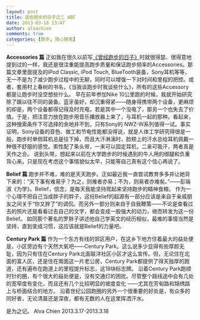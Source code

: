 ```yaml
---
layout: post
title: 这些跑步的日子之二 ABC
date: 2013-03-18 13:47
author: alvachien
comments: true
categories: [跑步, 随心随笔]
---
```

<strong>Accessories 篇</strong>
正如我在很久以前写<a title="曾经跑步的日子 II：装备" href="http://www.alvachien.com/alvablog/?p=864" target="_blank">《曾经跑步的日子》</a>时就很得瑟、很得意地提到过的一样，我还是很注重能提高跑步质量和保证跑步频率的Accessories。那篇文章里面提及的iPod Classic, iPod Touch, BlueTooth装备，Sony耳机等等，无一不是为了减少跑步过程中的无聊，同时可以增强一下对时间和里程的把控。或者，套用村上春树的书名，《当我谈跑步时我谈些什么》，所有的这些Accessory都是让跑步时没空想些什么。
早在前年参加Nike 10公里跑的时候，我就开始研究除了跟以往不同的装备。蓝牙虽好，却沉重得紧——随身得携带两个设备，更麻烦的却是，两个设备都得记得及时充电，若是其中一个没电了，那另一个也失去了价值。于是，把注意力放在跑步用音乐播放器上来了，与耳机一起的那种。看起来，这种搜索条件下可选择的余地并不到，只有Sony的 NWZ-W系列值得一试。事实证明，Sony设备的音色、做工和节电性能都没得说，就是人体工学研究得很是一般，跑步时单侧耳机总是往下掉，而且大汗淋漓时，脸颊上的汗水总给耳机佩戴一种很不舒服的感觉。索性配了条头带，一来可以固定耳机，二来可吸汗，两者真是天作之合。
说到头带，想起来以前在大学跑步的时候遇到的牛人用的绑腿和负重背心来，只是现在考虑这个事情貌似太早，只能等自己真有这个信心再说了。

<strong>Belief 篇</strong>
跑步并不难，难的是天天跑步。正如最近我一直尝试教育多多并让她背下来的：“天下事有难易乎？为之，则难者亦易；不为，则易者亦难矣。”——彭端淑《为学》。Belief，信念，是每天我能坚持爬起来坚持跑步的精神食粮。
作为一个心理不把自己当成胖子的胖子，这份Belief的起源有一部分应该是来自于亲戚朋友之间关于“你又胖了”的调侃。而另外一部分则来自于自我鞭策——不论是查看过去的照片还是看看过去自己的文字，都会变成一股强大的动力，继而转发为这一份Belief。
如同那个著名的罗胖子讲述他自己学英文的经历相似，最难的事情当然是坚持，直到变成习惯，这应该就是Belief的力量吧。

<strong>Century Park 篇</strong>
作为一个东方有线的郊区用户，在这乡下地方住着最大的益处便是，小区旁边有个天然大氧吧——Century Park。这么说多少显得有些厚颜无耻，因为只有住在Century Park北面联洋社区小区才这么宣传。但，无论住在北面的富人区，还是住在南面这一片老公房，Century Park都提供了得天独厚的跑道，还有遍布在跑道上的里程提升标志，这19块标志牌。
沿着Century Park跑顺时针的圈，有个很大的益处便是，没有交通灯的困扰。尽管整个路线途中会有几处的宽窄度有变化，而且还有几个比较明显的坡度变化 ——尤其在芳甸路和锦绣路上与桥面结合的地方。
沿着世纪公园跑圈的另外一个很重要的好处是，有众多的同好者，无论清晨还是深夜，都有无数的人在这里挥洒汗水。

是为之记。
Alva Chien
2013.3.17-2013.3.18
